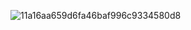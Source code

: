 

![11a16aa659d6fa46baf996c9334580d8](https://github.com/user-attachments/assets/02d869da-f278-4b77-98f9-433e5eddb751)

